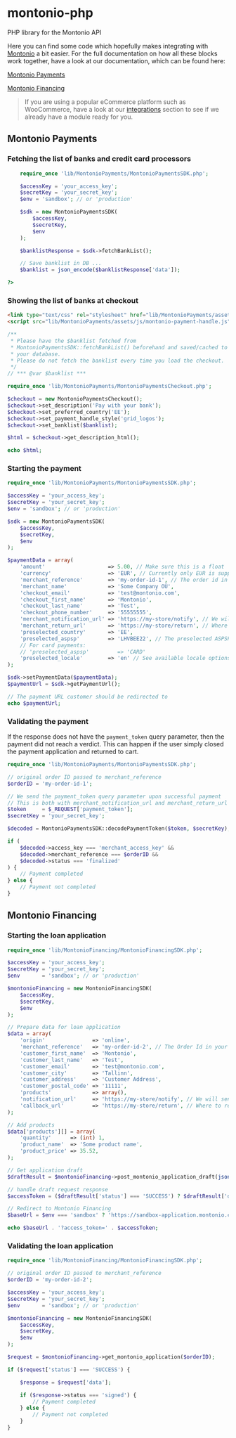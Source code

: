 # montonio-php
PHP library for the Montonio API

Here you can find some code which hopefully makes integrating with [Montonio](https://montonio.com) a bit easier. For the full documentation on how all these blocks work together, have a look at our documentation, which can be found here:

[Montonio Payments](https://payments-docs.montonio.com)

[Montonio Financing](https://developer.montonio.com)

> If you are using a popular eCommerce platform such as WooCommerce, have a look at our [integrations](https://montonio.com/integrations) section to see if we already have a module ready for you.

## Montonio Payments

### Fetching the list of banks and credit card processors
```php
    require_once 'lib/MontonioPayments/MontonioPaymentsSDK.php';

    $accessKey = 'your_access_key';
    $secretKey = 'your_secret_key';
    $env = 'sandbox'; // or 'production'

    $sdk = new MontonioPaymentsSDK(
        $accessKey,
        $secretKey,
        $env
    );

    $banklistResponse = $sdk->fetchBankList();

    // Save banklist in DB ... 
    $banklist = json_encode($banklistResponse['data']);

?>
```

### Showing the list of banks at checkout
```html
<link type="text/css" rel="stylesheet" href="lib/MontonioPayments/assets/css/grid_logos.css">
<script src="lib/MontonioPayments/assets/js/montonio-payment-handle.js"></script>
```
```php
/**
 * Please have the $banklist fetched from 
 * MontonioPaymentsSDK::fetchBankList() beforehand and saved/cached to 
 * your database.
 * Please do not fetch the banklist every time you load the checkout.
 */
// *** @var $banklist ***

require_once 'lib/MontonioPayments/MontonioPaymentsCheckout.php';

$checkout = new MontonioPaymentsCheckout();
$checkout->set_description('Pay with your bank');
$checkout->set_preferred_country('EE');
$checkout->set_payment_handle_style('grid_logos');
$checkout->set_banklist($banklist);

$html = $checkout->get_description_html();

echo $html;
```

### Starting the payment
```php
require_once 'lib/MontonioPayments/MontonioPaymentsSDK.php';

$accessKey = 'your_access_key';
$secretKey = 'your_secret_key';
$env = 'sandbox'; // or 'production'

$sdk = new MontonioPaymentsSDK(
    $accessKey,
    $secretKey,
    $env
);

$paymentData = array(
    'amount'                    => 5.00, // Make sure this is a float
    'currency'                  => 'EUR', // Currently only EUR is supported
    'merchant_reference'        => 'my-order-id-1', // The order id in your system
    'merchant_name'             => 'Some Company OÜ',
    'checkout_email'            => 'test@montonio.com',
    'checkout_first_name'       => 'Montonio',
    'checkout_last_name'        => 'Test',
    'checkout_phone_number'     => '55555555',
    'merchant_notification_url' => 'https://my-store/notify', // We will send a webhook after the payment is complete
    'merchant_return_url'       => 'https://my-store/return', // Where to redirect the customer to after the payment
    'preselected_country'       => 'EE',
    'preselected_aspsp'         => 'LHVBEE22', // The preselected ASPSP identifier
    // For card payments:
    // 'preselected_aspsp'         => 'CARD'
    'preselected_locale'        => 'en' // See available locale options in the docs
);

$sdk->setPaymentData($paymentData);
$paymentUrl = $sdk->getPaymentUrl();

// The payment URL customer should be redirected to
echo $paymentUrl;
```

### Validating the payment
If the response does not have the ```payment_token``` query parameter, then the payment did not reach a verdict.
This can happen if the user simply closed the payment application and returned to cart.

```php
require_once 'lib/MontonioPayments/MontonioPaymentsSDK.php';

// original order ID passed to merchant_reference
$orderID = 'my-order-id-1';

// We send the payment_token query parameter upon successful payment
// This is both with merchant_notification_url and merchant_return_url
$token     = $_REQUEST['payment_token'];
$secretKey = 'your_secret_key';

$decoded = MontonioPaymentsSDK::decodePaymentToken($token, $secretKey);

if (
    $decoded->access_key === 'merchant_access_key' &&
    $decoded->merchant_reference === $orderID &&
    $decoded->status === 'finalized'
) {
    // Payment completed
} else {
    // Payment not completed
}
```

## Montonio Financing

### Starting the loan application
```php
require_once 'lib/MontonioFinancing/MontonioFinancingSDK.php';

$accessKey = 'your_access_key';
$secretKey = 'your_secret_key';
$env       = 'sandbox'; // or 'production'

$montonioFinancing = new MontonioFinancingSDK(
    $accessKey,
    $secretKey,
    $env
);

// Prepare data for loan application
$data = array(
    'origin'               => 'online',
    'merchant_reference'   => 'my-order-id-2', // The Order Id in your system
    'customer_first_name'  => 'Montonio',
    'customer_last_name'   => 'Test',
    'customer_email'       => 'test@montonio.com',
    'customer_city'        => 'Tallinn',
    'customer_address'     => 'Customer Address',
    'customer_postal_code' => '11111',
    'products'             => array(),
    'notification_url'     => 'https://my-store/notify', // We will send a webhook after the payment is complete
    'callback_url'         => 'https://my-store/return', // Where to redirect the customer to after the payment
);

// Add products
$data['products'][] = array(
    'quantity'      => (int) 1,
    'product_name'  => 'Some product name',
    'product_price' => 35.52,
);

// Get application draft
$draftResult = $montonioFinancing->post_montonio_application_draft(json_encode($data));

// handle draft request response
$accessToken = ($draftResult['status'] === 'SUCCESS') ? $draftResult['data']->access_token : null;

// Redirect to Montonio Financing
$baseUrl = $env === 'sandbox' ? 'https://sandbox-application.montonio.com' : 'https://application.montonio.com';

echo $baseUrl . '?access_token=' . $accessToken;
```

### Validating the loan application
```php
require_once 'lib/MontonioFinancing/MontonioFinancingSDK.php';

// original order ID passed to merchant_reference
$orderID = 'my-order-id-2';

$accessKey = 'your_access_key';
$secretKey = 'your_secret_key';
$env       = 'sandbox'; // or 'production'

$montonioFinancing = new MontonioFinancingSDK(
    $accessKey,
    $secretKey,
    $env
);

$request = $montonioFinancing->get_montonio_application($orderID);

if ($request['status'] === 'SUCCESS') {

    $response = $request['data'];

    if ($response->status === 'signed') {
        // Payment completed
    } else {
        // Payment not completed
    }
}
```
